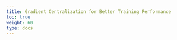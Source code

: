 ```yaml
---
title: Gradient Centralization for Better Training Performance
toc: true
weight: 60
type: docs
---
```

